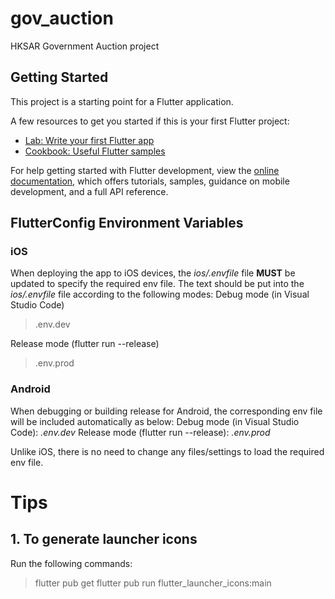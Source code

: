 # gov_auction

HKSAR Government Auction project

## Getting Started

This project is a starting point for a Flutter application.

A few resources to get you started if this is your first Flutter project:

- [Lab: Write your first Flutter app](https://docs.flutter.dev/get-started/codelab)
- [Cookbook: Useful Flutter samples](https://docs.flutter.dev/cookbook)

For help getting started with Flutter development, view the
[online documentation](https://docs.flutter.dev/), which offers tutorials,
samples, guidance on mobile development, and a full API reference.

## FlutterConfig Environment Variables

### iOS

When deploying the app to iOS devices, the _ios/.envfile_ file **MUST** be updated to specify the required env file. The text should be put into the _ios/.envfile_ file according to the following modes:
Debug mode (in Visual Studio Code)

> .env.dev

Release mode (flutter run --release)

> .env.prod

### Android

When debugging or building release for Android, the corresponding env file will be included automatically as below:
Debug mode (in Visual Studio Code): _.env.dev_
Release mode (flutter run --release): _.env.prod_

Unlike iOS, there is no need to change any files/settings to load the required env file.

# Tips

## 1. To generate launcher icons

Run the following commands:

> flutter pub get
> flutter pub run flutter_launcher_icons:main